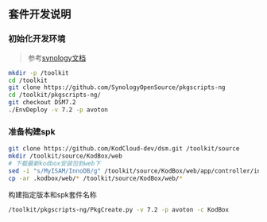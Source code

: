 ## 套件开发说明

### 初始化开发环境 

> 参考[synology文档](https://help.synology.com/developer-guide/getting_started/prepare_environment.html)

```bash
mkdir -p /toolkit
cd /toolkit
git clone https://github.com/SynologyOpenSource/pkgscripts-ng
cd /toolkit/pkgscripts-ng/ 
git checkout DSM7.2
./EnvDeploy -v 7.2 -p avoton
```

### 准备构建spk

```bash
git clone https://github.com/KodCloud-dev/dsm.git /toolkit/source
mkdir /toolkit/source/KodBox/web
# 下载最新kodbox安装包到web下
sed -i "s/MyISAM/InnoDB/g" /toolkit/source/KodBox/web/app/controller/install/data/mysql.sql
cp -ar .kodbox/web/* /toolkit/source/KodBox/web/*
```

构建指定版本和spk套件名称
```bash
/toolkit/pkgscripts-ng/PkgCreate.py -v 7.2 -p avoton -c KodBox
```
